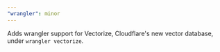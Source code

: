 ```yaml
---
"wrangler": minor
---
```


Adds wrangler support for Vectorize, Cloudflare's new vector database, under `wrangler vectorize`.
